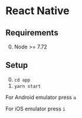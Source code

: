 # React Native

## Requirements
0. Node >= 7.72

## Setup
0. `cd app`
0. `yarn start`

For Android emulator press  `a`

For iOS emulator press `i`